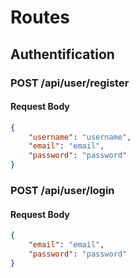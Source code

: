 # Routes 

## Authentification

### POST /api/user/register

#### Request Body
```json
{
    "username": "username",
    "email": "email",
    "password": "password"
}
```

### POST /api/user/login

#### Request Body
```json
{
    "email": "email",
    "password": "password"
}
```